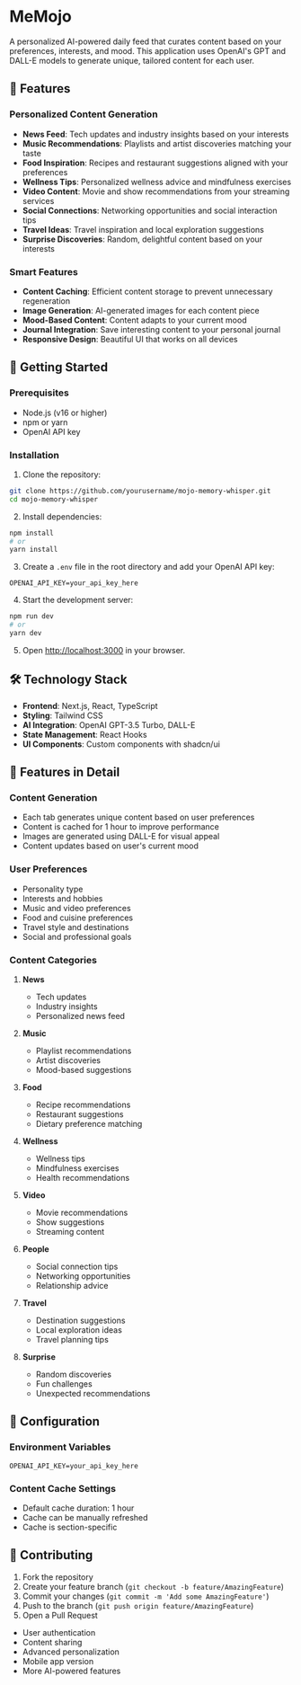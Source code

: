 # MeMojo

A personalized AI-powered daily feed that curates content based on your preferences, interests, and mood. This application uses OpenAI's GPT and DALL-E models to generate unique, tailored content for each user.

## 🌟 Features

### Personalized Content Generation

- **News Feed**: Tech updates and industry insights based on your interests
- **Music Recommendations**: Playlists and artist discoveries matching your taste
- **Food Inspiration**: Recipes and restaurant suggestions aligned with your preferences
- **Wellness Tips**: Personalized wellness advice and mindfulness exercises
- **Video Content**: Movie and show recommendations from your streaming services
- **Social Connections**: Networking opportunities and social interaction tips
- **Travel Ideas**: Travel inspiration and local exploration suggestions
- **Surprise Discoveries**: Random, delightful content based on your interests

### Smart Features

- **Content Caching**: Efficient content storage to prevent unnecessary regeneration
- **Image Generation**: AI-generated images for each content piece
- **Mood-Based Content**: Content adapts to your current mood
- **Journal Integration**: Save interesting content to your personal journal
- **Responsive Design**: Beautiful UI that works on all devices

## 🚀 Getting Started

### Prerequisites

- Node.js (v16 or higher)
- npm or yarn
- OpenAI API key

### Installation

1. Clone the repository:

```bash
git clone https://github.com/yourusername/mojo-memory-whisper.git
cd mojo-memory-whisper
```

2. Install dependencies:

```bash
npm install
# or
yarn install
```

3. Create a `.env` file in the root directory and add your OpenAI API key:

```env
OPENAI_API_KEY=your_api_key_here
```

4. Start the development server:

```bash
npm run dev
# or
yarn dev
```

5. Open [http://localhost:3000](http://localhost:3000) in your browser.

## 🛠️ Technology Stack

- **Frontend**: Next.js, React, TypeScript
- **Styling**: Tailwind CSS
- **AI Integration**: OpenAI GPT-3.5 Turbo, DALL-E
- **State Management**: React Hooks
- **UI Components**: Custom components with shadcn/ui

## 📱 Features in Detail

### Content Generation

- Each tab generates unique content based on user preferences
- Content is cached for 1 hour to improve performance
- Images are generated using DALL-E for visual appeal
- Content updates based on user's current mood

### User Preferences

- Personality type
- Interests and hobbies
- Music and video preferences
- Food and cuisine preferences
- Travel style and destinations
- Social and professional goals

### Content Categories

1. **News**

   - Tech updates
   - Industry insights
   - Personalized news feed

2. **Music**

   - Playlist recommendations
   - Artist discoveries
   - Mood-based suggestions

3. **Food**

   - Recipe recommendations
   - Restaurant suggestions
   - Dietary preference matching

4. **Wellness**

   - Wellness tips
   - Mindfulness exercises
   - Health recommendations

5. **Video**

   - Movie recommendations
   - Show suggestions
   - Streaming content

6. **People**

   - Social connection tips
   - Networking opportunities
   - Relationship advice

7. **Travel**

   - Destination suggestions
   - Local exploration ideas
   - Travel planning tips

8. **Surprise**
   - Random discoveries
   - Fun challenges
   - Unexpected recommendations

## 🔧 Configuration

### Environment Variables

```env
OPENAI_API_KEY=your_api_key_here
```

### Content Cache Settings

- Default cache duration: 1 hour
- Cache can be manually refreshed
- Cache is section-specific

## 🤝 Contributing

1. Fork the repository
2. Create your feature branch (`git checkout -b feature/AmazingFeature`)
3. Commit your changes (`git commit -m 'Add some AmazingFeature'`)
4. Push to the branch (`git push origin feature/AmazingFeature`)
5. Open a Pull Request



- User authentication
- Content sharing
- Advanced personalization
- Mobile app version
- More AI-powered features
